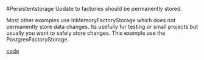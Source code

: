 #Persistentstorage
Update to factories should be permanently stored.

Most other examples use InMemoryFactoryStorage which does not permanently store data changes.
Its usefully for testing or small projects but usually you want to safely store changes.
This example use the PostgresFactoryStorage.

[code](https://github.com/factoryfx/factoryfx/tree/master/docu/src/main/java/de/factoryfx/docu/persistentstorage)